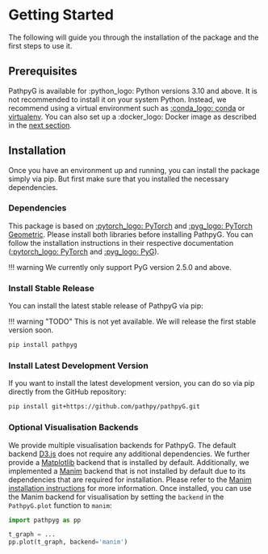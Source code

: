 # Getting Started

The following will guide you through the installation of the package and the first steps to use it.

## Prerequisites

PathpyG is available for :python_logo: Python versions 3.10 and above. It is not recommended to install it on your system Python. Instead, we recommend using a virtual environment such as [:conda_logo: conda](https://docs.conda.io/en/latest/) or [virtualenv](https://virtualenv.pypa.io/en/latest/). You can also set up a :docker_logo: Docker image as described in the [next section](docker_installation.md).

## Installation

Once you have an environment up and running, you can install the package simply via pip. But first make sure that you installed the necessary dependencies.

### Dependencies

This package is based on [:pytorch_logo: PyTorch](https://pytorch.org/) and [:pyg_logo: PyTorch Geometric](https://pytorch-geometric.readthedocs.io/). Please install both libraries before installing PathpyG. You can follow the installation instructions in their respective documentation ([:pytorch_logo: PyTorch](https://pytorch.org/get-started/locally/) and [:pyg_logo: PyG](https://pytorch-geometric.readthedocs.io/en/stable/install/installation.html)).

!!! warning
    We currently only support PyG version 2.5.0 and above.

### Install Stable Release

You can install the latest stable release of PathpyG via pip:

!!! warning "TODO"
    This is not yet available. We will release the first stable version soon.

```bash
pip install pathpyg
```

### Install Latest Development Version

If you want to install the latest development version, you can do so via pip directly from the GitHub repository:

```bash
pip install git+https://github.com/pathpy/pathpyG.git
```

### Optional Visualisation Backends

We provide multiple visualisation backends for PathpyG. The default backend [D3.js](https://d3js.org/) does not require any additional dependencies. We further provide a [Matplotlib](https://matplotlib.org/) backend that is installed by default. Additionally, we implemented a [Manim](https://www.manim.community/) backend that is not installed by default due to its dependencies that are required for installation. Please refer to the [Manim installation instructions](https://docs.manim.community/en/stable/installation/uv.html) for more information. Once installed, you can use the Manim backend for visualisation by setting the `backend` in the `PathpyG.plot` function to `manim`: 
```python
import pathpyg as pp

t_graph = ...
pp.plot(t_graph, backend='manim')
```